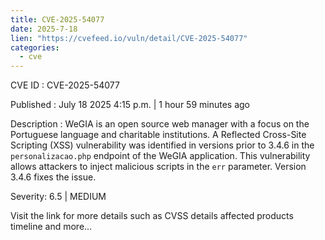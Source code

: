 ```yaml
--- 
title: CVE-2025-54077
date: 2025-7-18
lien: "https://cvefeed.io/vuln/detail/CVE-2025-54077"
categories:
  - cve
---
```


CVE ID : CVE-2025-54077

Published :  July 18
2025
4:15 p.m. | 1 hour
59 minutes ago

Description : WeGIA is an open source web manager with a focus on the Portuguese language and charitable institutions. A Reflected Cross-Site Scripting (XSS) vulnerability was identified in versions prior to 3.4.6 in the `personalizacao.php` endpoint of the WeGIA application. This vulnerability allows attackers to inject malicious scripts in the `err` parameter. Version 3.4.6 fixes the issue.

Severity: 6.5 | MEDIUM

Visit the link for more details
such as CVSS details
affected products
timeline
and more...
